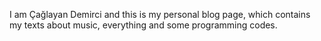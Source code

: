 I am Çağlayan Demirci and this is my personal blog page, which contains my texts about music, everything and some programming codes.
